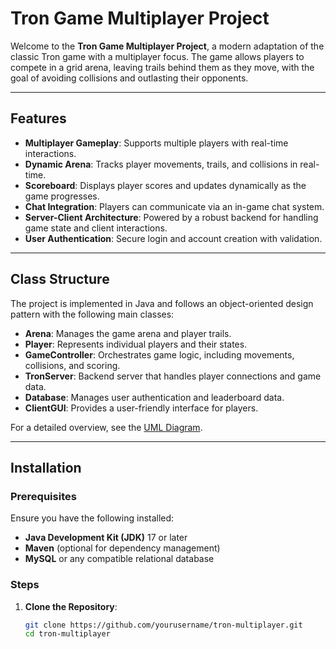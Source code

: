 # Tron Game Multiplayer Project

Welcome to the **Tron Game Multiplayer Project**, a modern adaptation of the classic Tron game with a multiplayer focus. The game allows players to compete in a grid arena, leaving trails behind them as they move, with the goal of avoiding collisions and outlasting their opponents.

---

## Features

- **Multiplayer Gameplay**: Supports multiple players with real-time interactions.
- **Dynamic Arena**: Tracks player movements, trails, and collisions in real-time.
- **Scoreboard**: Displays player scores and updates dynamically as the game progresses.
- **Chat Integration**: Players can communicate via an in-game chat system.
- **Server-Client Architecture**: Powered by a robust backend for handling game state and client interactions.
- **User Authentication**: Secure login and account creation with validation.

---

## Class Structure

The project is implemented in Java and follows an object-oriented design pattern with the following main classes:

- **Arena**: Manages the game arena and player trails.
- **Player**: Represents individual players and their states.
- **GameController**: Orchestrates game logic, including movements, collisions, and scoring.
- **TronServer**: Backend server that handles player connections and game data.
- **Database**: Manages user authentication and leaderboard data.
- **ClientGUI**: Provides a user-friendly interface for players.

For a detailed overview, see the [UML Diagram](docs/UML.md).

---

## Installation

### Prerequisites

Ensure you have the following installed:

- **Java Development Kit (JDK)** 17 or later
- **Maven** (optional for dependency management)
- **MySQL** or any compatible relational database

### Steps

1. **Clone the Repository**:
   ```bash
   git clone https://github.com/yourusername/tron-multiplayer.git
   cd tron-multiplayer
